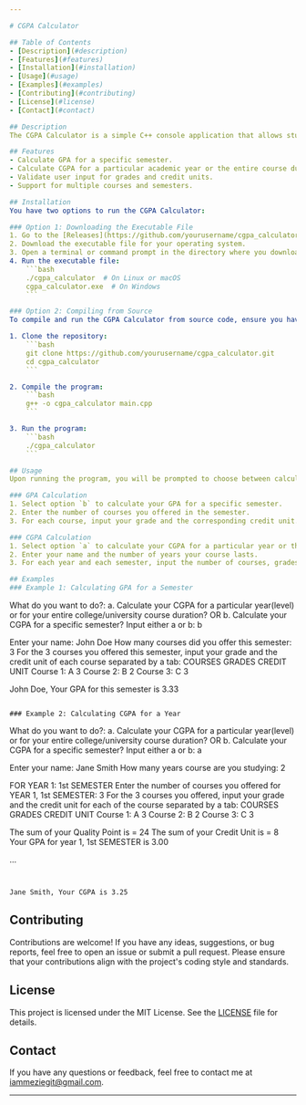 ```yaml
---

# CGPA Calculator

## Table of Contents
- [Description](#description)
- [Features](#features)
- [Installation](#installation)
- [Usage](#usage)
- [Examples](#examples)
- [Contributing](#contributing)
- [License](#license)
- [Contact](#contact)

## Description
The CGPA Calculator is a simple C++ console application that allows students to calculate their Cumulative Grade Point Average (CGPA) and Grade Point Average (GPA) based on their grades and credit units for different courses. This tool is useful for students who want to keep track of their academic performance over various semesters or academic years.

## Features
- Calculate GPA for a specific semester.
- Calculate CGPA for a particular academic year or the entire course duration.
- Validate user input for grades and credit units.
- Support for multiple courses and semesters.

## Installation
You have two options to run the CGPA Calculator:

### Option 1: Downloading the Executable File
1. Go to the [Releases](https://github.com/yourusername/cgpa_calculator/releases) section of the repository.
2. Download the executable file for your operating system.
3. Open a terminal or command prompt in the directory where you downloaded the executable.
4. Run the executable file:
    ```bash
    ./cgpa_calculator  # On Linux or macOS
    cgpa_calculator.exe  # On Windows
    ```

### Option 2: Compiling from Source
To compile and run the CGPA Calculator from source code, ensure you have a C++ compiler installed on your machine. Follow these steps:

1. Clone the repository:
    ```bash
    git clone https://github.com/yourusername/cgpa_calculator.git
    cd cgpa_calculator
    ```

2. Compile the program:
    ```bash
    g++ -o cgpa_calculator main.cpp
    ```

3. Run the program:
    ```bash
    ./cgpa_calculator
    ```

## Usage
Upon running the program, you will be prompted to choose between calculating your GPA for a specific semester or calculating your CGPA for a particular year or the entire course duration. Follow the on-screen instructions to input your grades and credit units.

### GPA Calculation
1. Select option `b` to calculate your GPA for a specific semester.
2. Enter the number of courses you offered in the semester.
3. For each course, input your grade and the corresponding credit unit.

### CGPA Calculation
1. Select option `a` to calculate your CGPA for a particular year or the entire course duration.
2. Enter your name and the number of years your course lasts.
3. For each year and each semester, input the number of courses, grades, and credit units.

## Examples
### Example 1: Calculating GPA for a Semester
```
What do you want to do?:
a. Calculate your CGPA for a particular year(level) or for your entire college/university course duration? OR
b. Calculate your CGPA for a specific semester?
Input either a or b: b

Enter your name: John Doe
How many courses did you offer this semester: 3
For the 3 courses you offered this semester, input your grade and the credit unit of each course separated by a tab:
COURSES GRADES CREDIT UNIT
Course 1: A     3
Course 2: B     2
Course 3: C     3

John Doe, Your GPA for this semester is 3.33
```

### Example 2: Calculating CGPA for a Year
```
What do you want to do?:
a. Calculate your CGPA for a particular year(level) or for your entire college/university course duration? OR
b. Calculate your CGPA for a specific semester?
Input either a or b: a

Enter your name: Jane Smith
How many years course are you studying: 2

FOR YEAR 1: 1st SEMESTER
Enter the number of courses you offered for YEAR 1, 1st SEMESTER: 3
For the 3 courses you offered, input your grade and the credit unit for each of the course separated by a tab:
COURSES GRADES CREDIT UNIT
Course 1: A     3
Course 2: B     2
Course 3: C     3

The sum of your Quality Point is = 24
The sum of your Credit Unit is = 8
Your GPA for year 1, 1st SEMESTER is 3.00

...
```


Jane Smith, Your CGPA is 3.25
```

## Contributing
Contributions are welcome! If you have any ideas, suggestions, or bug reports, feel free to open an issue or submit a pull request. Please ensure that your contributions align with the project's coding style and standards.

## License
This project is licensed under the MIT License. See the [LICENSE](LICENSE) file for details.

## Contact
If you have any questions or feedback, feel free to contact me at [iammeziegit@gmail.com](mailto:iammeziegift@gmail.com).

---
